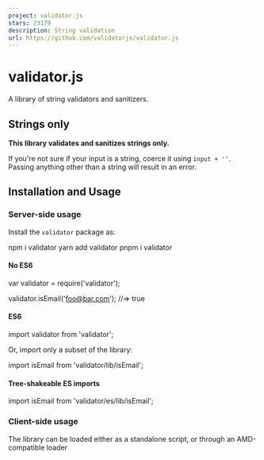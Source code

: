 ```yaml
---
project: validator.js
stars: 23179
description: String validation
url: https://github.com/validatorjs/validator.js
---
```


validator.js
============

A library of string validators and sanitizers.

Strings only
------------

**This library validates and sanitizes strings only.**

If you're not sure if your input is a string, coerce it using `input + ''`. Passing anything other than a string will result in an error.

Installation and Usage
----------------------

### Server-side usage

Install the `validator` package as:

npm i validator
yarn add validator
pnpm i validator

#### No ES6

var validator \= require('validator');

validator.isEmail('foo@bar.com'); //=> true

#### ES6

import validator from 'validator';

Or, import only a subset of the library:

import isEmail from 'validator/lib/isEmail';

#### Tree-shakeable ES imports

import isEmail from 'validator/es/lib/isEmail';

### Client-side usage

The library can be loaded either as a standalone script, or through an AMD\-compatible loader

<script type\="text/javascript" src\="validator.min.js"\></script\>
<script type\="text/javascript"\>
  validator.isEmail('foo@bar.com'); //=> true
</script\>

The library can also be installed through bower

$ bower install validator-js

CDN

<script src\="https://unpkg.com/validator@latest/validator.min.js"\></script\>

Validators
----------

Here is a list of the validators currently available.

Validator

Description

**contains(str, seed \[, options\])**

check if the string contains the seed.  
  
`options` is an object that defaults to `{ ignoreCase: false, minOccurrences: 1 }`.  
Options:  
`ignoreCase`: Ignore case when doing comparison, default false.  
`minOccurrences`: Minimum number of occurrences for the seed in the string. Defaults to 1.

**equals(str, comparison)**

check if the string matches the comparison.

**isAbaRouting(str)**

check if the string is an ABA routing number for US bank account / cheque.

**isAfter(str \[, options\])**

check if the string is a date that is after the specified date.  
  
`options` is an object that defaults to `{ comparisonDate: Date().toString() }`.  
**Options:**  
`comparisonDate`: Date to compare to. Defaults to `Date().toString()` (now).

**isAlpha(str \[, locale, options\])**

check if the string contains only letters (a-zA-Z).  
  
`locale` is one of `['ar', 'ar-AE', 'ar-BH', 'ar-DZ', 'ar-EG', 'ar-IQ', 'ar-JO', 'ar-KW', 'ar-LB', 'ar-LY', 'ar-MA', 'ar-QA', 'ar-QM', 'ar-SA', 'ar-SD', 'ar-SY', 'ar-TN', 'ar-YE', 'bg-BG', 'bn', 'cs-CZ', 'da-DK', 'de-DE', 'el-GR', 'en-AU', 'en-GB', 'en-HK', 'en-IN', 'en-NZ', 'en-US', 'en-ZA', 'en-ZM', 'eo', 'es-ES', 'fa-IR', 'fi-FI', 'fr-CA', 'fr-FR', 'he', 'hi-IN', 'hu-HU', 'it-IT', 'kk-KZ', 'ko-KR', 'ja-JP', 'ku-IQ', 'nb-NO', 'nl-NL', 'nn-NO', 'pl-PL', 'pt-BR', 'pt-PT', 'ru-RU', 'si-LK', 'sl-SI', 'sk-SK', 'sr-RS', 'sr-RS@latin', 'sv-SE', 'th-TH', 'tr-TR', 'uk-UA']` and defaults to `en-US`. Locale list is `validator.isAlphaLocales`. `options` is an optional object that can be supplied with the following key(s): `ignore` which can either be a String or RegExp of characters to be ignored e.g. " -" will ignore spaces and -'s.

**isAlphanumeric(str \[, locale, options\])**

check if the string contains only letters and numbers (a-zA-Z0-9).  
  
`locale` is one of `['ar', 'ar-AE', 'ar-BH', 'ar-DZ', 'ar-EG', 'ar-IQ', 'ar-JO', 'ar-KW', 'ar-LB', 'ar-LY', 'ar-MA', 'ar-QA', 'ar-QM', 'ar-SA', 'ar-SD', 'ar-SY', 'ar-TN', 'ar-YE', 'bn', 'bg-BG', 'cs-CZ', 'da-DK', 'de-DE', 'el-GR', 'en-AU', 'en-GB', 'en-HK', 'en-IN', 'en-NZ', 'en-US', 'en-ZA', 'en-ZM', 'eo', 'es-ES', 'fa-IR', 'fi-FI', 'fr-CA', 'fr-FR', 'he', 'hi-IN', 'hu-HU', 'it-IT', 'kk-KZ', 'ko-KR', 'ja-JP','ku-IQ', 'nb-NO', 'nl-NL', 'nn-NO', 'pl-PL', 'pt-BR', 'pt-PT', 'ru-RU', 'si-LK', 'sl-SI', 'sk-SK', 'sr-RS', 'sr-RS@latin', 'sv-SE', 'th-TH', 'tr-TR', 'uk-UA']`) and defaults to `en-US`. Locale list is `validator.isAlphanumericLocales`. `options` is an optional object that can be supplied with the following key(s): `ignore` which can either be a String or RegExp of characters to be ignored e.g. " -" will ignore spaces and -'s.

**isAscii(str)**

check if the string contains ASCII chars only.

**isBase32(str \[, options\])**

check if the string is base32 encoded. `options` is optional and defaults to `{ crockford: false }`.  
When `crockford` is true it tests the given base32 encoded string using Crockford's base32 alternative.

**isBase58(str)**

check if the string is base58 encoded.

**isBase64(str \[, options\])**

check if the string is base64 encoded. `options` is optional and defaults to `{ urlSafe: false }`  
when `urlSafe` is true it tests the given base64 encoded string is url safe.

**isBefore(str \[, date\])**

check if the string is a date that is before the specified date.

**isBIC(str)**

check if the string is a BIC (Bank Identification Code) or SWIFT code.

**isBoolean(str \[, options\])**

check if the string is a boolean.  
`options` is an object which defaults to `{ loose: false }`. If `loose` is set to false, the validator will strictly match \['true', 'false', '0', '1'\]. If `loose` is set to true, the validator will also match 'yes', 'no', and will match a valid boolean string of any case. (e.g.: \['true', 'True', 'TRUE'\]).

**isBtcAddress(str)**

check if the string is a valid BTC address.

**isByteLength(str \[, options\])**

check if the string's length (in UTF-8 bytes) falls in a range.  
  
`options` is an object which defaults to `{ min: 0, max: undefined }`.

**isCreditCard(str \[, options\])**

check if the string is a credit card number.  
  
`options` is an optional object that can be supplied with the following key(s): `provider` is an optional key whose value should be a string, and defines the company issuing the credit card. Valid values include `['amex', 'dinersclub', 'discover', 'jcb', 'mastercard', 'unionpay', 'visa']` or blank will check for any provider.

**isCurrency(str \[, options\])**

check if the string is a valid currency amount.  
  
`options` is an object which defaults to `{ symbol: '$', require_symbol: false, allow_space_after_symbol: false, symbol_after_digits: false, allow_negatives: true, parens_for_negatives: false, negative_sign_before_digits: false, negative_sign_after_digits: false, allow_negative_sign_placeholder: false, thousands_separator: ',', decimal_separator: '.', allow_decimal: true, require_decimal: false, digits_after_decimal: [2], allow_space_after_digits: false }`.  
**Note:** The array `digits_after_decimal` is filled with the exact number of digits allowed not a range, for example a range 1 to 3 will be given as \[1, 2, 3\].

**isDataURI(str)**

check if the string is a data uri format.

**isDate(str \[, options\])**

check if the string is a valid date. e.g. \[`2002-07-15`, new Date()\].  
  
`options` is an object which can contain the keys `format`, `strictMode` and/or `delimiters`.  
  
`format` is a string and defaults to `YYYY/MM/DD`.  
  
`strictMode` is a boolean and defaults to `false`. If `strictMode` is set to true, the validator will reject strings different from `format`.  
  
`delimiters` is an array of allowed date delimiters and defaults to `['/', '-']`.

**isDecimal(str \[, options\])**

check if the string represents a decimal number, such as 0.1, .3, 1.1, 1.00003, 4.0, etc.  
  
`options` is an object which defaults to `{force_decimal: false, decimal_digits: '1,', locale: 'en-US'}`.  
  
`locale` determines the decimal separator and is one of `['ar', 'ar-AE', 'ar-BH', 'ar-DZ', 'ar-EG', 'ar-IQ', 'ar-JO', 'ar-KW', 'ar-LB', 'ar-LY', 'ar-MA', 'ar-QA', 'ar-QM', 'ar-SA', 'ar-SD', 'ar-SY', 'ar-TN', 'ar-YE', 'bg-BG', 'cs-CZ', 'da-DK', 'de-DE', 'el-GR', 'en-AU', 'en-GB', 'en-HK', 'en-IN', 'en-NZ', 'en-US', 'en-ZA', 'en-ZM', 'eo', 'es-ES', 'fa', 'fa-AF', 'fa-IR', 'fr-FR', 'fr-CA', 'hu-HU', 'id-ID', 'it-IT', 'ku-IQ', 'nb-NO', 'nl-NL', 'nn-NO', 'pl-PL', 'pl-Pl', 'pt-BR', 'pt-PT', 'ru-RU', 'sl-SI', 'sr-RS', 'sr-RS@latin', 'sv-SE', 'tr-TR', 'uk-UA', 'vi-VN']`.  
**Note:** `decimal_digits` is given as a range like '1,3', a specific value like '3' or min like '1,'.

**isDivisibleBy(str, number)**

check if the string is a number that is divisible by another.

**isEAN(str)**

check if the string is an EAN (European Article Number).

**isEmail(str \[, options\])**

check if the string is an email.  
  
`options` is an object which defaults to `{ allow_display_name: false, require_display_name: false, allow_utf8_local_part: true, require_tld: true, allow_ip_domain: false, allow_underscores: false, domain_specific_validation: false, blacklisted_chars: '', host_blacklist: [] }`. If `allow_display_name` is set to true, the validator will also match `Display Name <email-address>`. If `require_display_name` is set to true, the validator will reject strings without the format `Display Name <email-address>`. If `allow_utf8_local_part` is set to false, the validator will not allow any non-English UTF8 character in email address' local part. If `require_tld` is set to false, email addresses without a TLD in their domain will also be matched. If `ignore_max_length` is set to true, the validator will not check for the standard max length of an email. If `allow_ip_domain` is set to true, the validator will allow IP addresses in the host part. If `domain_specific_validation` is true, some additional validation will be enabled, e.g. disallowing certain syntactically valid email addresses that are rejected by Gmail. If `blacklisted_chars` receives a string, then the validator will reject emails that include any of the characters in the string, in the name part. If `host_blacklist` is set to an array of strings or regexp, and the part of the email after the `@` symbol matches one of the strings defined in it, the validation fails. If `host_whitelist` is set to an array of strings or regexp, and the part of the email after the `@` symbol matches none of the strings defined in it, the validation fails.

**isEmpty(str \[, options\])**

check if the string has a length of zero.  
  
`options` is an object which defaults to `{ ignore_whitespace: false }`.

**isEthereumAddress(str)**

check if the string is an Ethereum address. Does not validate address checksums.

**isFloat(str \[, options\])**

check if the string is a float.  
  
`options` is an object which can contain the keys `min`, `max`, `gt`, and/or `lt` to validate the float is within boundaries (e.g. `{ min: 7.22, max: 9.55 }`) it also has `locale` as an option.  
  
`min` and `max` are equivalent to 'greater or equal' and 'less or equal', respectively while `gt` and `lt` are their strict counterparts.  
  
`locale` determines the decimal separator and is one of `['ar', 'ar-AE', 'ar-BH', 'ar-DZ', 'ar-EG', 'ar-IQ', 'ar-JO', 'ar-KW', 'ar-LB', 'ar-LY', 'ar-MA', 'ar-QA', 'ar-QM', 'ar-SA', 'ar-SD', 'ar-SY', 'ar-TN', 'ar-YE', 'bg-BG', 'cs-CZ', 'da-DK', 'de-DE', 'en-AU', 'en-GB', 'en-HK', 'en-IN', 'en-NZ', 'en-US', 'en-ZA', 'en-ZM', 'eo', 'es-ES', 'fr-CA', 'fr-FR', 'hu-HU', 'it-IT', 'nb-NO', 'nl-NL', 'nn-NO', 'pl-PL', 'pt-BR', 'pt-PT', 'ru-RU', 'sl-SI', 'sr-RS', 'sr-RS@latin', 'sv-SE', 'tr-TR', 'uk-UA']`. Locale list is `validator.isFloatLocales`.

**isFQDN(str \[, options\])**

check if the string is a fully qualified domain name (e.g. domain.com).  
  
`options` is an object which defaults to `{ require_tld: true, allow_underscores: false, allow_trailing_dot: false, allow_numeric_tld: false, allow_wildcard: false, ignore_max_length: false }`. If `allow_wildcard` is set to true, the validator will allow domain starting with `*.` (e.g. `*.example.com` or `*.shop.example.com`).

**isFreightContainerID(str)**

alias for `isISO6346`, check if the string is a valid ISO 6346 shipping container identification.

**isFullWidth(str)**

check if the string contains any full-width chars.

**isHalfWidth(str)**

check if the string contains any half-width chars.

**isHash(str, algorithm)**

check if the string is a hash of type algorithm.  
  
Algorithm is one of `['crc32', 'crc32b', 'md4', 'md5', 'ripemd128', 'ripemd160', 'sha1', 'sha256', 'sha384', 'sha512', 'tiger128', 'tiger160', 'tiger192']`.

**isHexadecimal(str)**

check if the string is a hexadecimal number.

**isHexColor(str)**

check if the string is a hexadecimal color.

**isHSL(str)**

check if the string is an HSL (hue, saturation, lightness, optional alpha) color based on CSS Colors Level 4 specification.  
  
Comma-separated format supported. Space-separated format supported with the exception of a few edge cases (ex: `hsl(200grad+.1%62%/1)`).

**isIBAN(str, \[, options\])**

check if the string is an IBAN (International Bank Account Number).  
  
`options` is an object which accepts two attributes: `whitelist`: where you can restrict IBAN codes you want to receive data from and `blacklist`: where you can remove some of the countries from the current list. For both you can use an array with the following values `['AD','AE','AL','AT','AZ','BA','BE','BG','BH','BR','BY','CH','CR','CY','CZ','DE','DK','DO','EE','EG','ES','FI','FO','FR','GB','GE','GI','GL','GR','GT','HR','HU','IE','IL','IQ','IR','IS','IT','JO','KW','KZ','LB','LC','LI','LT','LU','LV','MC','MD','ME','MK','MR','MT','MU','MZ','NL','NO','PK','PL','PS','PT','QA','RO','RS','SA','SC','SE','SI','SK','SM','SV','TL','TN','TR','UA','VA','VG','XK']`.

**isIdentityCard(str \[, locale\])**

check if the string is a valid identity card code.  
  
`locale` is one of `['LK', 'PL', 'ES', 'FI', 'IN', 'IT', 'IR', 'MZ', 'NO', 'TH', 'zh-TW', 'he-IL', 'ar-LY', 'ar-TN', 'zh-CN', 'zh-HK', 'PK']` OR `'any'`. If 'any' is used, function will check if any of the locales match.  
  
Defaults to 'any'.

**isIMEI(str \[, options\]))**

check if the string is a valid IMEI number. IMEI should be of format `###############` or `##-######-######-#`.  
  
`options` is an object which can contain the keys `allow_hyphens`. Defaults to first format. If `allow_hyphens` is set to true, the validator will validate the second format.

**isIn(str, values)**

check if the string is in an array of allowed values.

**isInt(str \[, options\])**

check if the string is an integer.  
  
`options` is an object which can contain the keys `min` and/or `max` to check the integer is within boundaries (e.g. `{ min: 10, max: 99 }`). `options` can also contain the key `allow_leading_zeroes`, which when set to false will disallow integer values with leading zeroes (e.g. `{ allow_leading_zeroes: false }`). Finally, `options` can contain the keys `gt` and/or `lt` which will enforce integers being greater than or less than, respectively, the value provided (e.g. `{gt: 1, lt: 4}` for a number between 1 and 4).

**isIP(str \[, version\])**

check if the string is an IP (version 4 or 6).

**isIPRange(str \[, version\])**

check if the string is an IP Range (version 4 or 6).

**isISBN(str \[, options\])**

check if the string is an ISBN.  
  
`options` is an object that has no default.  
**Options:**  
`version`: ISBN version to compare to. Accepted values are '10' and '13'. If none provided, both will be tested.

**isISIN(str)**

check if the string is an ISIN (stock/security identifier).

**isISO6346(str)**

check if the string is a valid ISO 6346 shipping container identification.

**isISO6391(str)**

check if the string is a valid ISO 639-1 language code.

**isISO8601(str \[, options\])**

check if the string is a valid ISO 8601 date.  
`options` is an object which defaults to `{ strict: false, strictSeparator: false }`. If `strict` is true, date strings with invalid dates like `2009-02-29` will be invalid. If `strictSeparator` is true, date strings with date and time separated by anything other than a T will be invalid.

**isISO31661Alpha2(str)**

check if the string is a valid ISO 3166-1 alpha-2 officially assigned country code.

**isISO31661Alpha3(str)**

check if the string is a valid ISO 3166-1 alpha-3 officially assigned country code.

**isISO31661Numeric(str)**

check if the string is a valid ISO 3166-1 numeric officially assigned country code.

**isISO4217(str)**

check if the string is a valid ISO 4217 officially assigned currency code.

**isISRC(str)**

check if the string is an ISRC.

**isISSN(str \[, options\])**

check if the string is an ISSN.  
  
`options` is an object which defaults to `{ case_sensitive: false, require_hyphen: false }`. If `case_sensitive` is true, ISSNs with a lowercase `'x'` as the check digit are rejected.

**isJSON(str \[, options\])**

check if the string is valid JSON (note: uses JSON.parse).  
  
`options` is an object which defaults to `{ allow_primitives: false }`. If `allow_primitives` is true, the primitives 'true', 'false' and 'null' are accepted as valid JSON values.

**isJWT(str)**

check if the string is valid JWT token.

**isLatLong(str \[, options\])**

check if the string is a valid latitude-longitude coordinate in the format `lat,long` or `lat, long`.  
  
`options` is an object that defaults to `{ checkDMS: false }`. Pass `checkDMS` as `true` to validate DMS(degrees, minutes, and seconds) latitude-longitude format.

**isLength(str \[, options\])**

check if the string's length falls in a range and equal to any of the integers of the `discreteLengths` array if provided.  
  
`options` is an object which defaults to `{ min: 0, max: undefined, discreteLengths: undefined }`. Note: this function takes into account surrogate pairs.

**isLicensePlate(str, locale)**

check if the string matches the format of a country's license plate.  
  
`locale` is one of `['cs-CZ', 'de-DE', 'de-LI', 'en-IN', 'en-SG', 'en-PK', 'es-AR', 'hu-HU', 'pt-BR', 'pt-PT', 'sq-AL', 'sv-SE']` or `'any'`.

**isLocale(str)**

check if the string is a locale.

**isLowercase(str)**

check if the string is lowercase.

**isLuhnNumber(str)**

check if the string passes the Luhn algorithm check.

**isMACAddress(str \[, options\])**

check if the string is a MAC address.  
  
`options` is an object which defaults to `{ no_separators: false }`. If `no_separators` is true, the validator will allow MAC addresses without separators. Also, it allows the use of hyphens, spaces or dots e.g. '01 02 03 04 05 ab', '01-02-03-04-05-ab' or '0102.0304.05ab'. The options also allow a `eui` property to specify if it needs to be validated against EUI-48 or EUI-64. The accepted values of `eui` are: 48, 64.

**isMagnetURI(str)**

check if the string is a Magnet URI format.

**isMailtoURI(str, \[, options\])**

check if the string is a Mailto URI format.  
  
`options` is an object of validating emails inside the URI (check `isEmail`s options for details).

**isMD5(str)**

check if the string is a MD5 hash.  
  
Please note that you can also use the `isHash(str, 'md5')` function. Keep in mind that MD5 has some collision weaknesses compared to other algorithms (e.g., SHA).

**isMimeType(str)**

check if the string matches to a valid MIME type format.

**isMobilePhone(str \[, locale \[, options\]\])**

check if the string is a mobile phone number,  
  
`locale` is either an array of locales (e.g. `['sk-SK', 'sr-RS']`) OR one of `['am-Am', 'ar-AE', 'ar-BH', 'ar-DZ', 'ar-EG', 'ar-EH', 'ar-IQ', 'ar-JO', 'ar-KW', 'ar-PS', 'ar-SA', 'ar-SD', 'ar-SY', 'ar-TN', 'ar-YE', 'az-AZ', 'az-LB', 'az-LY', 'be-BY', 'bg-BG', 'bn-BD', 'bs-BA', 'ca-AD', 'cs-CZ', 'da-DK', 'de-AT', 'de-CH', 'de-DE', 'de-LU', 'dv-MV', 'dz-BT', 'el-CY', 'el-GR', 'en-AG', 'en-AI', 'en-AU', 'en-BM', 'en-BS', 'en-BW', 'en-CA', 'en-GB', 'en-GG', 'en-GH', 'en-GY', 'en-HK', 'en-IE', 'en-IN', 'en-JM', 'en-KE', 'en-KI', 'en-KN', 'en-LS', 'en-MO', 'en-MT', 'en-MU', 'en-MW', 'en-NG', 'en-NZ', 'en-PG', 'en-PH', 'en-PK', 'en-RW', 'en-SG', 'en-SL', 'en-SS', 'en-TZ', 'en-UG', 'en-US', 'en-ZA', 'en-ZM', 'en-ZW', 'es-AR', 'es-BO', 'es-CL', 'es-CO', 'es-CR', 'es-CU', 'es-DO', 'es-EC', 'es-ES', 'es-GT','es-HN', 'es-MX', 'es-NI', 'es-PA', 'es-PE', 'es-PY', 'es-SV', 'es-UY', 'es-VE', 'et-EE', 'fa-AF', 'fa-IR', 'fi-FI', 'fj-FJ', 'fo-FO', 'fr-BE', 'fr-BF', 'fr-BJ', 'fr-CD', 'fr-CF', 'fr-FR', 'fr-GF', 'fr-GP', 'fr-MQ', 'fr-PF', 'fr-RE', 'fr-WF', 'ga-IE', 'he-IL', 'hu-HU', 'id-ID', 'ir-IR', 'it-IT', 'it-SM', 'ja-JP', 'ka-GE', 'kk-KZ', 'kl-GL', 'ko-KR', 'ky-KG', 'lt-LT', 'mg-MG', 'mn-MN', 'ms-MY', 'my-MM', 'mz-MZ', 'nb-NO', 'ne-NP', 'nl-AW', 'nl-BE', 'nl-NL', 'nn-NO', 'pl-PL', 'pt-AO', 'pt-BR', 'pt-PT', 'ro-Md', 'ro-RO', 'ru-RU', 'si-LK', 'sk-SK', 'sl-SI', 'so-SO', 'sq-AL', 'sr-RS', 'sv-SE', 'tg-TJ', 'th-TH', 'tk-TM', 'tr-TR', 'uk-UA', 'uz-UZ', 'vi-VN', 'zh-CN', 'zh-HK', 'zh-MO', 'zh-TW']` OR defaults to `'any'`. If 'any' or a falsey value is used, function will check if any of the locales match).  
  
`options` is an optional object that can be supplied with the following keys: `strictMode`, if this is set to `true`, the mobile phone number must be supplied with the country code and therefore must start with `+`. Locale list is `validator.isMobilePhoneLocales`.

**isMongoId(str)**

check if the string is a valid hex-encoded representation of a MongoDB ObjectId.

**isMultibyte(str)**

check if the string contains one or more multibyte chars.

**isNumeric(str \[, options\])**

check if the string contains only numbers.  
  
`options` is an object which defaults to `{ no_symbols: false }` it also has `locale` as an option. If `no_symbols` is true, the validator will reject numeric strings that feature a symbol (e.g. `+`, `-`, or `.`).  
  
`locale` determines the decimal separator and is one of `['ar', 'ar-AE', 'ar-BH', 'ar-DZ', 'ar-EG', 'ar-IQ', 'ar-JO', 'ar-KW', 'ar-LB', 'ar-LY', 'ar-MA', 'ar-QA', 'ar-QM', 'ar-SA', 'ar-SD', 'ar-SY', 'ar-TN', 'ar-YE', 'bg-BG', 'cs-CZ', 'da-DK', 'de-DE', 'en-AU', 'en-GB', 'en-HK', 'en-IN', 'en-NZ', 'en-US', 'en-ZA', 'en-ZM', 'eo', 'es-ES', 'fr-FR', 'fr-CA', 'hu-HU', 'it-IT', 'nb-NO', 'nl-NL', 'nn-NO', 'pl-PL', 'pt-BR', 'pt-PT', 'ru-RU', 'sl-SI', 'sr-RS', 'sr-RS@latin', 'sv-SE', 'tr-TR', 'uk-UA']`.

**isOctal(str)**

check if the string is a valid octal number.

**isPassportNumber(str, countryCode)**

check if the string is a valid passport number.  
  
`countryCode` is one of `['AM', 'AR', 'AT', 'AU', 'AZ', 'BE', 'BG', 'BY', 'BR', 'CA', 'CH', 'CN', 'CY', 'CZ', 'DE', 'DK', 'DZ', 'EE', 'ES', 'FI', 'FR', 'GB', 'GR', 'HR', 'HU', 'IE', 'IN', 'IR', 'ID', 'IS', 'IT', 'JM', 'JP', 'KR', 'KZ', 'LI', 'LT', 'LU', 'LV', 'LY', 'MT', 'MX', 'MY', 'MZ', 'NL', 'NZ', 'PH', 'PK', 'PL', 'PT', 'RO', 'RU', 'SE', 'SL', 'SK', 'TH', 'TR', 'UA', 'US', 'ZA']`. Locale list is `validator.passportNumberLocales`.

**isPort(str)**

check if the string is a valid port number.

**isPostalCode(str, locale)**

check if the string is a postal code.  
  
`locale` is one of `['AD', 'AT', 'AU', 'AZ', 'BA', 'BE', 'BG', 'BR', 'BY', 'CA', 'CH', 'CN', 'CO', 'CZ', 'DE', 'DK', 'DO', 'DZ', 'EE', 'ES', 'FI', 'FR', 'GB', 'GR', 'HR', 'HT', 'HU', 'ID', 'IE', 'IL', 'IN', 'IR', 'IS', 'IT', 'JP', 'KE', 'KR', 'LI', 'LK', 'LT', 'LU', 'LV', 'MG', 'MT', 'MX', 'MY', 'NL', 'NO', 'NP', 'NZ', 'PL', 'PR', 'PT', 'RO', 'RU', 'SA', 'SE', 'SG', 'SI', 'SK', 'TH', 'TN', 'TW', 'UA', 'US', 'ZA', 'ZM']` OR `'any'`. If 'any' is used, function will check if any of the locales match. Locale list is `validator.isPostalCodeLocales`.

**isRFC3339(str)**

check if the string is a valid RFC 3339 date.

**isRgbColor(str \[,options\])**

check if the string is a rgb or rgba color.  
  
`options` is an object with the following properties  
  
`includePercentValues` defaults to `true`. If you don't want to allow to set `rgb` or `rgba` values with percents, like `rgb(5%,5%,5%)`, or `rgba(90%,90%,90%,.3)`, then set it to false.  
  
`allowSpaces` defaults to `true`, which prohibits whitespace. If set to false, whitespace between color values is allowed, such as `rgb(255, 255, 255)` or even `rgba(255, 128, 0, 0.7)`.

**isSemVer(str)**

check if the string is a Semantic Versioning Specification (SemVer).

**isSurrogatePair(str)**

check if the string contains any surrogate pairs chars.

**isUppercase(str)**

check if the string is uppercase.

**isSlug(str)**

check if the string is of type slug.

**isStrongPassword(str \[, options\])**

check if the string can be considered a strong password or not. Allows for custom requirements or scoring rules. If `returnScore` is true, then the function returns an integer score for the password rather than a boolean.  
Default options:  
`{ minLength: 8, minLowercase: 1, minUppercase: 1, minNumbers: 1, minSymbols: 1, returnScore: false, pointsPerUnique: 1, pointsPerRepeat: 0.5, pointsForContainingLower: 10, pointsForContainingUpper: 10, pointsForContainingNumber: 10, pointsForContainingSymbol: 10 }`

**isTime(str \[, options\])**

check if the string is a valid time e.g. \[`23:01:59`, new Date().toLocaleTimeString()\].  
  
`options` is an object which can contain the keys `hourFormat` or `mode`.  
  
`hourFormat` is a key and defaults to `'hour24'`.  
  
`mode` is a key and defaults to `'default'`.  
  
`hourFormat` can contain the values `'hour12'` or `'hour24'`, `'hour24'` will validate hours in 24 format and `'hour12'` will validate hours in 12 format.  
  
`mode` can contain the values `'default'` or `'withSeconds'`, `'default'` will validate `HH:MM` format, `'withSeconds'` will validate the `HH:MM:SS` format.

**isTaxID(str, locale)**

check if the string is a valid Tax Identification Number. Default locale is `en-US`.  
  
More info about exact TIN support can be found in `src/lib/isTaxID.js`.  
  
Supported locales: `[ 'bg-BG', 'cs-CZ', 'de-AT', 'de-DE', 'dk-DK', 'el-CY', 'el-GR', 'en-CA', 'en-GB', 'en-IE', 'en-US', 'es-AR', 'es-ES', 'et-EE', 'fi-FI', 'fr-BE', 'fr-CA', 'fr-FR', 'fr-LU', 'hr-HR', 'hu-HU', 'it-IT', 'lb-LU', 'lt-LT', 'lv-LV', 'mt-MT', 'nl-BE', 'nl-NL', 'pl-PL', 'pt-BR', 'pt-PT', 'ro-RO', 'sk-SK', 'sl-SI', 'sv-SE', 'uk-UA']`.

**isURL(str \[, options\])**

check if the string is a URL.  
  
`options` is an object which defaults to `{ protocols: ['http','https','ftp'], require_tld: true, require_protocol: false, require_host: true, require_port: false, require_valid_protocol: true, allow_underscores: false, host_whitelist: false, host_blacklist: false, allow_trailing_dot: false, allow_protocol_relative_urls: false, allow_fragments: true, allow_query_components: true, disallow_auth: false, validate_length: true }`.  
  
`require_protocol` - if set to true isURL will return false if protocol is not present in the URL.  
`require_valid_protocol` - isURL will check if the URL's protocol is present in the protocols option.  
`protocols` - valid protocols can be modified with this option.  
`require_host` - if set to false isURL will not check if host is present in the URL.  
`require_port` - if set to true isURL will check if port is present in the URL.  
`allow_protocol_relative_urls` - if set to true protocol relative URLs will be allowed.  
`allow_fragments` - if set to false isURL will return false if fragments are present.  
`allow_query_components` - if set to false isURL will return false if query components are present.  
`validate_length` - if set to false isURL will skip string length validation. `max_allowed_length` will be ignored if this is set as `false`.  
`max_allowed_length` - if set isURL will not allow URLs longer than the specified value (default is 2084 that IE maximum URL length).

**isULID(str)**

check if the string is a ULID.

**isUUID(str \[, version\])**

check if the string is an RFC9562 UUID.  
`version` is one of `'1'`\-`'8'`, `'nil'`, `'max'`, or `'all'`.

**isVariableWidth(str)**

check if the string contains a mixture of full and half-width chars.

**isVAT(str, countryCode)**

check if the string is a valid VAT number if validation is available for the given country code matching ISO 3166-1 alpha-2.  
  
`countryCode` is one of `['AL', 'AR', 'AT', 'AU', 'BE', 'BG', 'BO', 'BR', 'BY', 'CA', 'CH', 'CL', 'CO', 'CR', 'CY', 'CZ', 'DE', 'DK', 'DO', 'EC', 'EE', 'EL', 'ES', 'FI', 'FR', 'GB', 'GT', 'HN', 'HR', 'HU', 'ID', 'IE', 'IL', 'IN', 'IS', 'IT', 'KZ', 'LT', 'LU', 'LV', 'MK', 'MT', 'MX', 'NG', 'NI', 'NL', 'NO', 'NZ', 'PA', 'PE', 'PH', 'PL', 'PT', 'PY', 'RO', 'RS', 'RU', 'SA', 'SE', 'SI', 'SK', 'SM', 'SV', 'TR', 'UA', 'UY', 'UZ', 'VE']`.

**isWhitelisted(str, chars)**

check if the string consists only of characters that appear in the whitelist `chars`.

**matches(str, pattern \[, modifiers\])**

check if the string matches the pattern.  
  
Either `matches('foo', /foo/i)` or `matches('foo', 'foo', 'i')`.

Sanitizers
----------

Here is a list of the sanitizers currently available.

Sanitizer

Description

**blacklist(input, chars)**

remove characters that appear in the blacklist. The characters are used in a RegExp and so you will need to escape some chars, e.g. `blacklist(input, '\\[\\]')`.

**escape(input)**

replace `<`, `>`, `&`, `'`, `"`, `` ` ``, `\` and `/` with HTML entities.

**ltrim(input \[, chars\])**

trim characters from the left-side of the input.

**normalizeEmail(email \[, options\])**

canonicalize an email address. (This doesn't validate that the input is an email, if you want to validate the email use isEmail beforehand).  
  
`options` is an object with the following keys and default values:  

-   _all\_lowercase: true_ - Transforms the local part (before the @ symbol) of all email addresses to lowercase. Please note that this may violate RFC 5321, which gives providers the possibility to treat the local part of email addresses in a case sensitive way (although in practice most - yet not all - providers don't). The domain part of the email address is always lowercased, as it is case insensitive per RFC 1035.
-   _gmail\_lowercase: true_ - Gmail addresses are known to be case-insensitive, so this switch allows lowercasing them even when _all\_lowercase_ is set to false. Please note that when _all\_lowercase_ is true, Gmail addresses are lowercased regardless of the value of this setting.
-   _gmail\_remove\_dots: true_: Removes dots from the local part of the email address, as Gmail ignores them (e.g. "john.doe" and "johndoe" are considered equal).
-   _gmail\_remove\_subaddress: true_: Normalizes addresses by removing "sub-addresses", which is the part following a "+" sign (e.g. "foo+bar@gmail.com" becomes "foo@gmail.com").
-   _gmail\_convert\_googlemaildotcom: true_: Converts addresses with domain @googlemail.com to @gmail.com, as they're equivalent.
-   _outlookdotcom\_lowercase: true_ - Outlook.com addresses (including Windows Live and Hotmail) are known to be case-insensitive, so this switch allows lowercasing them even when _all\_lowercase_ is set to false. Please note that when _all\_lowercase_ is true, Outlook.com addresses are lowercased regardless of the value of this setting.
-   _outlookdotcom\_remove\_subaddress: true_: Normalizes addresses by removing "sub-addresses", which is the part following a "+" sign (e.g. "foo+bar@outlook.com" becomes "foo@outlook.com").
-   _yahoo\_lowercase: true_ - Yahoo Mail addresses are known to be case-insensitive, so this switch allows lowercasing them even when _all\_lowercase_ is set to false. Please note that when _all\_lowercase_ is true, Yahoo Mail addresses are lowercased regardless of the value of this setting.
-   _yahoo\_remove\_subaddress: true_: Normalizes addresses by removing "sub-addresses", which is the part following a "-" sign (e.g. "foo-bar@yahoo.com" becomes "foo@yahoo.com").
-   _icloud\_lowercase: true_ - iCloud addresses (including MobileMe) are known to be case-insensitive, so this switch allows lowercasing them even when _all\_lowercase_ is set to false. Please note that when _all\_lowercase_ is true, iCloud addresses are lowercased regardless of the value of this setting.
-   _icloud\_remove\_subaddress: true_: Normalizes addresses by removing "sub-addresses", which is the part following a "+" sign (e.g. "foo+bar@icloud.com" becomes "foo@icloud.com").

**rtrim(input \[, chars\])**

trim characters from the right-side of the input.

**stripLow(input \[, keep\_new\_lines\])**

remove characters with a numerical value < 32 and 127, mostly control characters. If `keep_new_lines` is `true`, newline characters are preserved (`\n` and `\r`, hex `0xA` and `0xD`). Unicode-safe in JavaScript.

**toBoolean(input \[, strict\])**

convert the input string to a boolean. Everything except for `'0'`, `'false'` and `''` returns `true`. In strict mode only `'1'` and `'true'` return `true`.

**toDate(input)**

convert the input string to a date, or `null` if the input is not a date.

**toFloat(input)**

convert the input string to a float, or `NaN` if the input is not a float.

**toInt(input \[, radix\])**

convert the input string to an integer, or `NaN` if the input is not an integer.

**trim(input \[, chars\])**

trim characters (whitespace by default) from both sides of the input.

**unescape(input)**

replace HTML encoded entities with `<`, `>`, `&`, `'`, `"`, `` ` ``, `\` and `/`.

**whitelist(input, chars)**

remove characters that do not appear in the whitelist. The characters are used in a RegExp and so you will need to escape some chars, e.g. `whitelist(input, '\\[\\]')`.

### XSS Sanitization

XSS sanitization was removed from the library in 2d5d6999.

For an alternative, have a look at Yahoo's xss-filters library or at DOMPurify.

Maintainers
-----------

-   chriso - **Chris O'Hara** (author)
-   profnandaa - **Anthony Nandaa**
-   rubiin - **Rubin Bhandari**
-   wikirik - **Rik Smale**
-   ezkemboi - **Ezrqn Kemboi**
-   tux-tn - **Sarhan Aissi**

Reading
-------

Remember, validating can be troublesome sometimes. See A list of articles about programming assumptions commonly made that aren't true.

Contributing
------------

We welcome contributions from the community! If you're interested in contributing to this project, please read our Contribution Guide to get started.

License
-------

This project is licensed under the MIT. See the LICENSE file for details.
